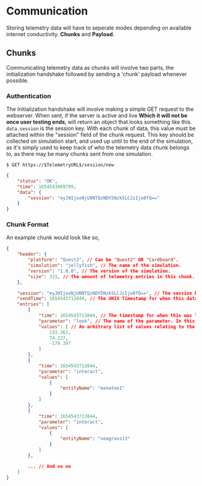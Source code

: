 # Communication
Storing telemetry data will have to seperate modes depending on available internet conductivity. **Chunks** and **Payload**.

## Chunks
Communicating telemetry data as chunks will involve two parts, the initialization handshake followed by sending a 'chunk' payload whenever possible.

### Authentication 
The Initialization handshake will involve making a simple GET request to the webserver. When sent, if the server is active and live **Which it will not be once user testing ends**, will return an object that looks something like this. ``data.session`` is the session key. With each chunk of data, this value must be attached within the "session" field of the chunk request. This key should be collected on simulation start, and used up until to the end of the simulation, as it's simply used to keep track of who the telemetry data chunk belongs to, as there may be many chunks sent from one simulation.

`$ GET https://$TelemetryURL$/session/new `
```json
{
    "status": "OK",
    "time": 1654543469799, 
    "data": {
        "session": "eyJ0IjoxNjU0NTQzNDY5Nzk5LCJzIjo0fQ=="
    }
}
```

### Chunk Format
An example chunk would look like so,
```json
{
    "header": {
        "platform": "Quest2", // Can be "Quest2" OR "Cardboard".
        "simulation": "jellyfish", // The name of the simulation.
        "version": "1.0.0", // The version of the simulation.
        "size": 331, // The amount of telemetry entries in this chunk.
    },

    "session": "eyJ0IjoxNjU0NTQzNDY5Nzk5LCJzIjo0fQ==", // The session key taken from above
    "sendTime": 1654543713844, // The UNIX Timestamp for when this data was sent, to make sure data chunks are in order.
    "entries": [
        {
            "time": 1654543713844, // The timestamp for when this was logged.
            "parameter": "look", // The name of the parameter. In this case, look position update.
            "values": [ // An arbitrary list of values relating to the parameter.
                133.361, 
                74.227,
                -179.397
            ]
        },
        {
            "time": 1654543713844,
            "parameter": "interact",
            "values": [
                {
                    "entityName": "manatee1" 
                }
            ]
        },
        {
            "time": 1654543713844,
            "parameter": "interact",
            "values": [
                {
                    "entityName": "seagrass13" 
                }
            ]
        },

        ... // And so on
    ]
}